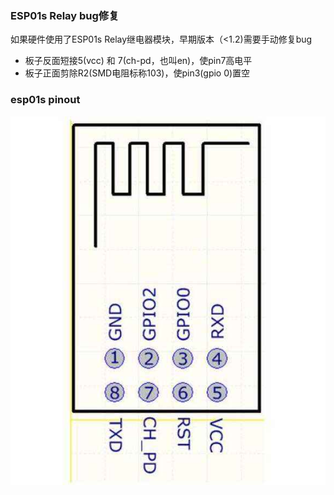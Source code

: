 ### ESP01s Relay bug修复
如果硬件使用了ESP01s Relay继电器模块，早期版本（<1.2)需要手动修复bug  
- 板子反面短接5(vcc) 和 7(ch-pd，也叫en)，使pin7高电平
- 板子正面剪除R2(SMD电阻标称103)，使pin3(gpio 0)置空

### esp01s pinout
![ESP01 引脚图](pinout_esp01.jpg)
